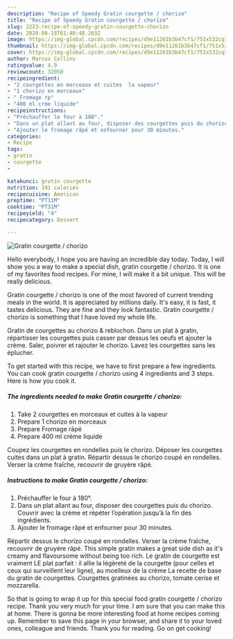 ```yaml
---
description: "Recipe of Speedy Gratin courgette / chorizo"
title: "Recipe of Speedy Gratin courgette / chorizo"
slug: 2223-recipe-of-speedy-gratin-courgette-chorizo
date: 2020-08-18T01:40:48.203Z
image: https://img-global.cpcdn.com/recipes/d9e11261b3b47cf1/751x532cq70/gratin-courgette-chorizo-photo-principale-de-la-recette.jpg
thumbnail: https://img-global.cpcdn.com/recipes/d9e11261b3b47cf1/751x532cq70/gratin-courgette-chorizo-photo-principale-de-la-recette.jpg
cover: https://img-global.cpcdn.com/recipes/d9e11261b3b47cf1/751x532cq70/gratin-courgette-chorizo-photo-principale-de-la-recette.jpg
author: Marcus Collins
ratingvalue: 4.9
reviewcount: 32050
recipeingredient:
- "2 courgettes en morceaux et cuites  la vapeur"
- "1 chorizo en morceaux"
- " Fromage rp"
- "400 ml crme liquide"
recipeinstructions:
- "Préchauffer le four à 180°."
- "Dans un plat allant au four, disposer des courgettes puis du chorizo. Couvrir avec la crème et répéter l’opération jusqu’à la fin des ingrédients."
- "Ajouter le fromage râpé et enfourner pour 30 minutes."
categories:
- Recipe
tags:
- gratin
- courgette
- 

katakunci: gratin courgette  
nutrition: 191 calories
recipecuisine: American
preptime: "PT11M"
cooktime: "PT31M"
recipeyield: "4"
recipecategory: Dessert

---
```



![Gratin courgette / chorizo](https://img-global.cpcdn.com/recipes/d9e11261b3b47cf1/751x532cq70/gratin-courgette-chorizo-photo-principale-de-la-recette.jpg)

Hello everybody, I hope you are having an incredible day today. Today, I will show you a way to make a special dish, gratin courgette / chorizo. It is one of my favorites food recipes. For mine, I will make it a bit unique. This will be really delicious.

Gratin courgette / chorizo is one of the most favored of current trending meals in the world. It is appreciated by millions daily. It's easy, it is fast, it tastes delicious. They are fine and they look fantastic. Gratin courgette / chorizo is something that I have loved my whole life.

Gratin de courgettes au chorizo &amp; reblochon. Dans un plat à gratin, répartisser les courgettes puis casser par dessus les oeufs et ajouter la crème. Saler, poivrer et rajouter le chorizo. Lavez les courgettes sans les éplucher.


To get started with this recipe, we have to first prepare a few ingredients. You can cook gratin courgette / chorizo using 4 ingredients and 3 steps. Here is how you cook it.

<!--inarticleads1-->

##### The ingredients needed to make Gratin courgette / chorizo:

1. Take 2 courgettes en morceaux et cuites à la vapeur
1. Prepare 1 chorizo en morceaux
1. Prepare  Fromage râpé
1. Prepare 400 ml crème liquide


Coupez les courgettes en rondelles puis le chorizo. Déposer les courgettes cuites dans un plat à gratin. Répartir dessus le chorizo coupé en rondelles. Verser la crème fraîche, recouvrir de gruyère râpé. 

<!--inarticleads2-->

##### Instructions to make Gratin courgette / chorizo:

1. Préchauffer le four à 180°.
1. Dans un plat allant au four, disposer des courgettes puis du chorizo. Couvrir avec la crème et répéter l’opération jusqu’à la fin des ingrédients.
1. Ajouter le fromage râpé et enfourner pour 30 minutes.


Répartir dessus le chorizo coupé en rondelles. Verser la crème fraîche, recouvrir de gruyère râpé. This simple gratin makes a great side dish as it&#39;s creamy and flavoursome without being too rich. Le gratin de courgette est vraiment LE plat parfait : il allie la légèreté de la courgette (pour celles et ceux qui surveillent leur ligne), au moelleux de la crème La recette de base du gratin de courgettes. Courgettes gratinées au chorizo, tomate cerise et mozzarella. 

So that is going to wrap it up for this special food gratin courgette / chorizo recipe. Thank you very much for your time. I am sure that you can make this at home. There is gonna be more interesting food at home recipes coming up. Remember to save this page in your browser, and share it to your loved ones, colleague and friends. Thank you for reading. Go on get cooking!
